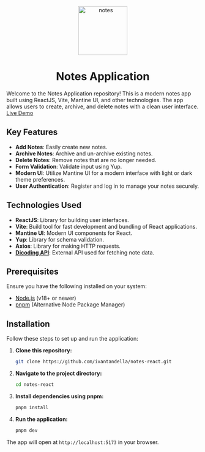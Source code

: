 <p align="center">
   <img width="128" alt="notes" src="https://github.com/user-attachments/assets/bc8f64d3-a9c0-40da-aeae-141e64cf7c01">
</p>

<h1 align="center">Notes Application </h1> 

Welcome to the Notes Application repository! This is a modern notes app built using ReactJS, Vite, Mantine UI, and other technologies. The app allows users to create, archive, and delete notes with a clean user interface. [Live Demo](https://notes-react-seven.vercel.app/)

## Key Features

- **Add Notes**: Easily create new notes.
- **Archive Notes**: Archive and un-archive existing notes.
- **Delete Notes**: Remove notes that are no longer needed.
- **Form Validation**: Validate input using Yup.
- **Modern UI**: Utilize Mantine UI for a modern interface with light or dark theme preferences.
- **User Authentication**: Register and log in to manage your notes securely.

## Technologies Used
- **ReactJS**: Library for building user interfaces.
- **Vite**: Build tool for fast development and bundling of React applications.
- **Mantine UI**: Modern UI components for React.
- **Yup**: Library for schema validation.
- **Axios**: Library for making HTTP requests.
- **[Dicoding API](https://notes-api.dicoding.dev/v1)**: External API used for fetching note data.

## Prerequisites

Ensure you have the following installed on your system:

- [Node.js](https://nodejs.org/) (v18+ or newer)
- [pnpm](https://pnpm.io/) (Alternative Node Package Manager)

## Installation

Follow these steps to set up and run the application:

1. **Clone this repository:**

   ```bash
   git clone https://github.com/ivantandella/notes-react.git

2. **Navigate to the project directory:**

   ```bash
   cd notes-react

3. **Install dependencies using pnpm:**

   ```bash
   pnpm install

4. **Run the application:**
   
   ```bash
   pnpm dev

The app will open at `http://localhost:5173` in your browser. 


